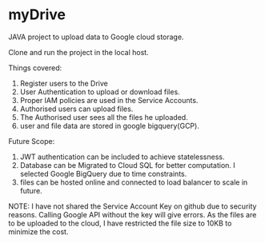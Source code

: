 # myDrive
JAVA project to upload data to Google cloud storage.

Clone and run the project in the local host. 

Things covered:

1. Register users to the Drive
2. User Authentication to upload or download files.
3. Proper IAM policies are used in the Service Accounts.
4. Authorised users can upload files.
5. The Authorised user sees all the files he uploaded.
6. user and file data are stored in google bigquery(GCP).

Future Scope:

1. JWT authentication can be included to achieve statelessness.
2. Database can be Migrated to Cloud SQL for better computation. I selected Google BigQuery due to time constraints.
3. files can be hosted online and connected to load balancer to scale in future.

NOTE: I have not shared the Service Account Key on github due to security reasons. Calling Google API without the key will give errors. As the files are to be uploaded to the cloud, I have restricted the file size to 10KB to minimize the cost.
